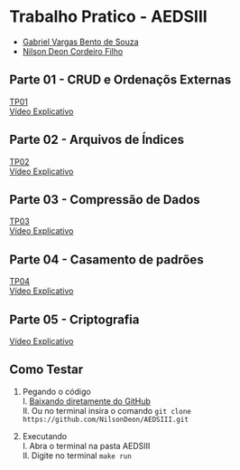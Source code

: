 # Trabalho Pratico - AEDSIII

* [Gabriel Vargas Bento de Souza](https://github.com/gabrielvargas00)
* [Nilson Deon Cordeiro Filho](https://github.com/NilsonDeon/)

## Parte 01 - CRUD e Ordenaçõs Externas

[TP01](https://github.com/NilsonDeon/AEDSIII/archive/refs/tags/v1.0.0.zip) <br>
[Vídeo Explicativo](https://youtu.be/kb8gb98yIVY)

## Parte 02 - Arquivos de Índices

[TP02](https://github.com/NilsonDeon/AEDSIII/archive/refs/tags/v2.0.zip) <br>
[Vídeo Explicativo](https://youtu.be/1VcU_1pcU5U)

## Parte 03 - Compressão de Dados

[TP03](https://github.com/NilsonDeon/AEDSIII/archive/refs/tags/v3.0.zip)<br>
[Vídeo Explicativo](https://youtu.be/DdguQDzB1BY)

## Parte 04 - Casamento de padrões
[TP04](https://github.com/NilsonDeon/AEDSIII/archive/refs/tags/v4.0.zip)<br>
[Vídeo Explicativo](https://youtu.be/Hi1Co70hqC0)

## Parte 05 - Criptografia

[Vídeo Explicativo](https://youtu.be/O9GAa-zpZPU)

## Como Testar

1. Pegando o código<br>
  I. [Baixando diretamente do GitHub](https://github.com/NilsonDeon/AEDSIII/archive/refs/heads/main.zip)<br>
  II. Ou no terminal insira o comando `git clone https://github.com/NilsonDeon/AEDSIII.git`
    
2. Executando<br>
  I. Abra o terminal na pasta AEDSIII<br>
  II. Digite no terminal `make run`






